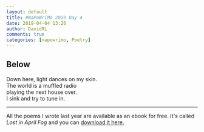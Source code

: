 ```yaml
---  
layout: default  
title: #NaPoWriMo 2019 Day 4  
date: 2019-04-04 13:26  
author: DavidRL  
comments: true  
categories: [napowrimo, Poetry]  
---  
```

<!-- wp:heading -->  
<h2>Below</h2>  
<!-- /wp:heading -->  


<p>Down here, light dances on my skin.<br />The world is a muffled radio <br />playing the next house over.<br />I sink and try to tune in. </p>  



<hr class="wp-block-separator"/>  



<p>All the poems I wrote last year are available as an ebook for free. It's called <em>Lost in April Fog </em>and you can <a href="/aprilfog/">download it here. </a></p>  
